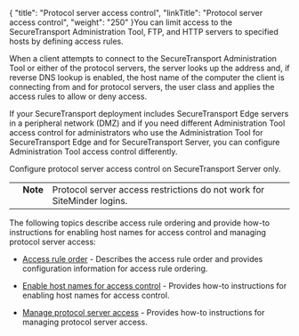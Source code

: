 {
    "title": "Protocol server access control",
    "linkTitle": "Protocol server access control",
    "weight": "250"
}You can limit access to the SecureTransport Administration Tool, FTP, and HTTP servers to specified hosts by defining access rules.

When a client attempts to connect to the SecureTransport Administration Tool or either of the protocol servers, the server looks up the address and, if reverse DNS lookup is enabled, the host name of the computer the client is connecting from and for protocol servers, the user class and applies the access rules to allow or deny access.

If your SecureTransport deployment includes SecureTransport Edge servers in a peripheral network (DMZ) and if you need different Administration Tool access control for administrators who use the Administration Tool for SecureTransport Edge and for SecureTransport Server, you can configure Administration Tool access control differently.

Configure protocol server access control on SecureTransport Server only.

<table cellpadding="0" cellspacing="0">
   <col/>
   <col/>
   <col/>
      <tr>
         <td valign="top">         </td>
         <td valign="top"><span><b>Note</b></span>
         </td>
         <td data-mc-autonum="&lt;b&gt;Note&lt;/b&gt;" valign="top">Protocol server access restrictions do not work for SiteMinder logins.         </td>
      </tr>
</table>

The following topics describe access rule ordering and provide how-to instructions for enabling host names for access control and managing protocol server access:

-   [Access rule order](c_st_access_rule_order) - Describes the access rule order and provides configuration information for access rule ordering.
-   [Enable host names for access control](t_st_enablehostnamesforaccesscontrol) - Provides how-to instructions for enabling host names for access control.
-   [Manage protocol server access](t_st_administrationtoolandprotocolserveraccess) - Provides how-to instructions for managing protocol server access.
